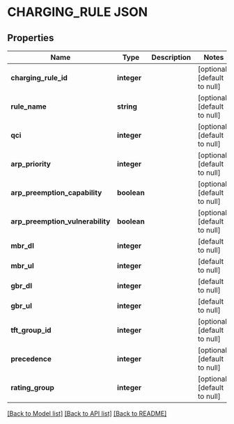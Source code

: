 # CHARGING_RULE JSON

## Properties
Name | Type | Description | Notes
------------ | ------------- | ------------- | -------------
**charging_rule_id** | **integer** |  | [optional] [default to null]
**rule_name** | **string** |  | [optional] [default to null]
**qci** | **integer** |  | [optional] [default to null]
**arp_priority** | **integer** |  | [optional] [default to null]
**arp_preemption_capability** | **boolean** |  | [optional] [default to null]
**arp_preemption_vulnerability** | **boolean** |  | [optional] [default to null]
**mbr_dl** | **integer** |  | [default to null]
**mbr_ul** | **integer** |  | [default to null]
**gbr_dl** | **integer** |  | [default to null]
**gbr_ul** | **integer** |  | [default to null]
**tft_group_id** | **integer** |  | [optional] [default to null]
**precedence** | **integer** |  | [optional] [default to null]
**rating_group** | **integer** |  | [optional] [default to null]

[[Back to Model list]](../README.md#documentation-for-models) [[Back to API list]](../README.md#documentation-for-api-endpoints) [[Back to README]](../README.md)


